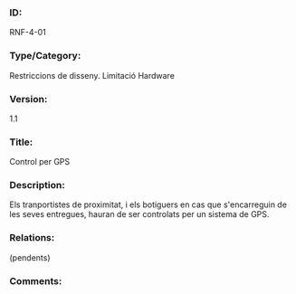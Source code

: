 ### ID:
RNF-4-01
### Type/Category:
Restriccions de disseny. Limitació Hardware
### Version:
1.1
### Title:
Control per GPS
### Description:
Els tranportistes de proximitat, i els botiguers en cas que s'encarreguin de les seves entregues, hauran de ser controlats per un sistema de GPS.
### Relations:
(pendents)
### Comments:
